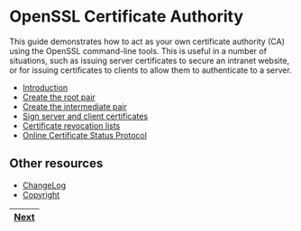 # OpenSSL Certificate Authority
This guide demonstrates how to act as your own certificate authority (CA) using the OpenSSL command-line tools. This is useful in a number of situations, such as issuing server certificates to secure an intranet website, or for issuing certificates to clients to allow them to authenticate to a server.

- [Introduction](introduction/README.md)
- [Create the root pair](create-the-root-pair/README.md)
- [Create the intermediate pair](create-the-intermediate-certificate/README.md)
- [Sign server and client certificates](sign-server-and-client-certificates/README.md)
- [Certificate revocation lists](certificate-revocation-lists/README.md)
- [Online Certificate Status Protocol](online-certificate-status-protocol/README.md)

## Other resources
- [ChangeLog](changelog/README.md)
- [Copyright](copyright/README.md)

|  [Next](introduction/README.md) |
| ------------------------------: |

